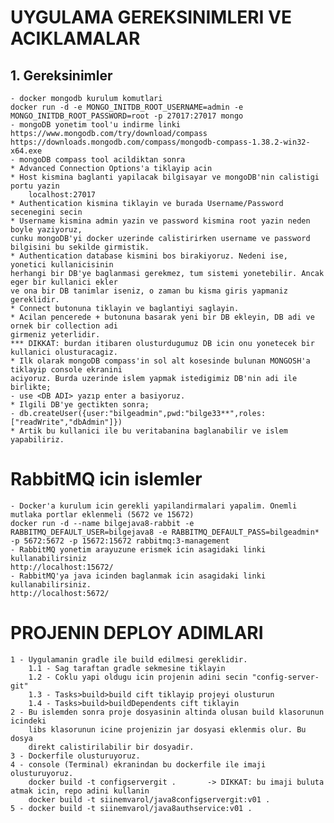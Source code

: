 # UYGULAMA GEREKSINIMLERI VE ACIKLAMALAR

## 1. Gereksinimler
    - docker mongodb kurulum komutlari
    docker run -d -e MONGO_INITDB_ROOT_USERNAME=admin -e MONGO_INITDB_ROOT_PASSWORD=root -p 27017:27017 mongo
    - mongoDB yonetim tool'u indirme linki
    https://www.mongodb.com/try/download/compass
    https://downloads.mongodb.com/compass/mongodb-compass-1.38.2-win32-x64.exe
    - mongoDB compass tool acildiktan sonra
    * Advanced Connection Options'a tiklayip acin
    * Host kismina baglanti yapilacak bilgisayar ve mongoDB'nin calistigi portu yazin
        localhost:27017
    * Authentication kismina tiklayin ve burada Username/Password secenegini secin
    * Username kismina admin yazin ve password kismina root yazin neden boyle yaziyoruz,
    cunku mongoDB'yi docker uzerinde calistirirken username ve password bilgisini bu sekilde girmistik.
    * Authentication database kismini bos birakiyoruz. Nedeni ise, yonetici kullanicisinin 
    herhangi bir DB'ye baglanmasi gerekmez, tum sistemi yonetebilir. Ancak eger bir kullanici ekler
    ve ona bir DB tanimlar iseniz, o zaman bu kisma giris yapmaniz gereklidir.
    * Connect butonuna tiklayin ve baglantiyi saglayin.
    * Acilan pencerede + butonuna basarak yeni bir DB ekleyin, DB adi ve ornek bir collection adi
    girmeniz yeterlidir.
    *** DIKKAT: burdan itibaren olusturdugumuz DB icin onu yonetecek bir kullanici olusturacagiz.
    * Ilk olarak mongoDB compass'in sol alt kosesinde bulunan MONGOSH'a tiklayip console ekranini
    aciyoruz. Burda uzerinde islem yapmak istedigimiz DB'nin adi ile birlikte;
    - use <DB ADI> yazıp enter a basiyoruz.
    * Ilgili DB'ye gectikten sonra;
    - db.createUser({user:"bilgeadmin",pwd:"bilge33**",roles:["readWrite","dbAdmin"]})
    * Artik bu kullanici ile bu veritabanina baglanabilir ve islem yapabiliriz.

# RabbitMQ icin islemler
    - Docker'a kurulum icin gerekli yapilandirmalari yapalim. Onemli mutlaka portlar eklenmeli (5672 ve 15672)
    docker run -d --name bilgejava8-rabbit -e RABBITMQ_DEFAULT_USER=bilgejava8 -e RABBITMQ_DEFAULT_PASS=bilgeadmin* -p 5672:5672 -p 15672:15672 rabbitmq:3-management
    - RabbitMQ yonetim arayuzune erismek icin asagidaki linki kullanabilirsiniz
    http://localhost:15672/
    - RabbitMQ'ya java icinden baglanmak icin asagidaki linki kullanabilirsiniz.
    http://localhost:5672/

# PROJENIN DEPLOY ADIMLARI
    1 - Uygulamanin gradle ile build edilmesi gereklidir.
        1.1 - Sag taraftan gradle sekmesine tiklayin
        1.2 - Coklu yapi oldugu icin projenin adini secin "config-server-git"
        1.3 - Tasks>build>build cift tiklayip projeyi olusturun
        1.4 - Tasks>build>buildDependents cift tiklayin
    2 - Bu islemden sonra proje dosyasinin altinda olusan build klasorunun icindeki
        libs klasorunun icine projenizin jar dosyasi eklenmis olur. Bu dosya
        direkt calistirilabilir bir dosyadir.
    3 - Dockerfile olusturuyoruz.
    4 - console (Terminal) ekranindan bu dockerfile ile imaji olusturuyoruz.
        docker build -t configservergit .       -> DIKKAT: bu imaji buluta atmak icin, repo adini kullanin
        docker build -t siinemvarol/java8configservergit:v01 .
    5 - docker build -t siinemvarol/java8authservice:v01 .

